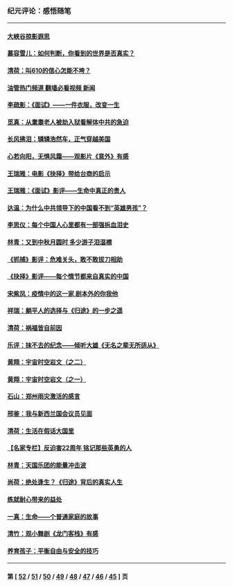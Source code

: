### 纪元评论：感悟随笔
---
#### [大峡谷掠影遐思](../../pages/nsc1035/n13354743.md?11140330) 
#### [慕容雪儿：如何判断，你看到的世界是否真实？](../../pages/nsc1035/n13332569.md?11140330) 
#### [清荷：叫610的信心怎能不垮？](../../pages/nsc1035/n13304848.md?11140330) 
#### [油管热门频道 翻墙必看视频 新闻](ok?11140330)
#### [李疏影：《面试》——一件衣服，改变一生](../../pages/nsc1035/n13292494.md?11140330) 
#### [觅真：从耄耋老人被劫入狱看解体中共的急迫](../../pages/nsc1035/n13284545.md?11140330) 
#### [长风拂泪：辚辚浩然车，正气穿越美国](../../pages/nsc1035/n13284280.md?11140330) 
#### [心若向阳，无惧风霜——观影片《意外》有感](../../pages/nsc1035/n13275318.md?11140330) 
#### [王瑞雅：电影《抉择》带给台商的启示](../../pages/nsc1035/n13274064.md?11140330) 
#### [王瑞雅：《面试》影评——生命中真正的贵人](../../pages/nsc1035/n13260528.md?11140330) 
#### [达温：为什么中共领导下的中国看不到“英雄男孩”？](../../pages/nsc1035/n13257099.md?11140330) 
#### [李思仪：每个中国人心里都有一部强拆血泪史](../../pages/nsc1035/n13249632.md?11140330) 
#### [林青：又到中秋月圆时 多少游子泪湿襟](../../pages/nsc1035/n13245916.md?11140330) 
#### [《抓捕》影评：危难关头，敢不敢拔刀相助](../../pages/nsc1035/n13244251.md?11140330) 
#### [《抉择》影评——每个情节都来自真实的中国](../../pages/nsc1035/n13242564.md?11140330) 
#### [宋紫凤：疫情中的这一家 剧本外的你我他](../../pages/nsc1035/n13242358.md?11140330) 
#### [祥瑞：躺平人的选择与《归途》的一步之遥](../../pages/nsc1035/n13213201.md?11140330) 
#### [清荷：祸福皆自前因](../../pages/nsc1035/n13213177.md?11140330) 
#### [乐评：抹不去的纪念——倾听大雄《无名之辈无所适从》](../../pages/nsc1035/n13163359.md?11140330) 
#### [黄翔：宇宙时空岩文（之二）](../../pages/nsc1035/n13141116.md?11140330) 
#### [黄翔：宇宙时空岩文（之一）](../../pages/nsc1035/n13140355.md?11140330) 
#### [石山：郑州雨灾激活的感言](../../pages/nsc1035/n13135372.md?11140330) 
#### [邢鉴：我与新西兰国会议员见面](../../pages/nsc1035/n13111626.md?11140330) 
#### [清荷：生活在假话大国里](../../pages/nsc1035/n13103916.md?11140330) 
#### [【名家专栏】反迫害22周年 铭记那些英勇的人](../../pages/nsc1035/n13102771.md?11140330) 
#### [林青：天国乐团的能量冲击波](../../pages/nsc1035/n13099634.md?11140330) 
#### [尚荷：绝处逢生？《归途》背后的真实人生](../../pages/nsc1035/n13099470.md?11140330) 
#### [练就耐心带来的益处](../../pages/nsc1035/n13081876.md?11140330) 
#### [一真：生命——个普通家庭的故事](../../pages/nsc1035/n13075782.md?11140330) 
#### [清竹：观小舞剧《龙门客栈》有感](../../pages/nsc1035/n13069850.md?11140330) 
#### [养育孩子：平衡自由与安全的技巧](../../pages/nsc1035/n13054510.md?11140330) 

---
#### 第 [ [52](./52.md?11140330) / [51](./51.md?11140330) / [50](./50.md?11140330) / [49](./49.md?11140330) / [48](./48.md?11140330) / [47](./47.md?11140330) / [46](./46.md?11140330) / [45](./45.md?11140330) ] 页
